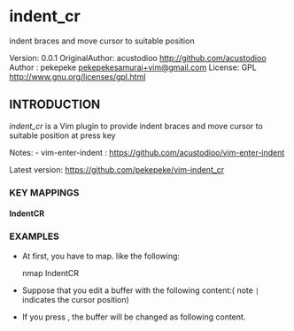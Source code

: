 # indent_cr

indent braces and move cursor to suitable position

Version: 0.0.1
OriginalAuthor: acustodioo <http://github.com/acustodioo>
Author : pekepeke <pekepekesamurai+vim@gmail.com>
License: GPL
         <http://www.gnu.org/licenses/gpl.html>

## INTRODUCTION

*indent_cr* is a Vim plugin to provide indent braces 
and move cursor to suitable position at press <CR> key

Notes:
	- vim-enter-indent : https://github.com/acustodioo/vim-enter-indent

Latest version:
	https://github.com/pekepeke/vim-indent_cr


### KEY MAPPINGS

#### <Plug>IndentCR


### EXAMPLES

- At first, you have to map. like the following:


	nmap <expr> <CR> <Plug>IndentCR


- Suppose that you edit a buffer with the following content:( note `|` indicates the cursor position)


	<?php | ?>

- If you press <CR>, the buffer will be changed as following content.


	<?php
		|
	?>

